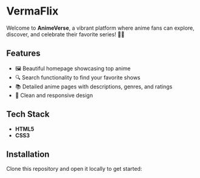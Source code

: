 # VermaFlix  
Welcome to **AnimeVerse**, a vibrant platform where anime fans can explore, discover, and celebrate their favorite series! 🎌✨  

## Features  
- 🖼️ Beautiful homepage showcasing top anime  
- 🔍 Search functionality to find your favorite shows  
- 📚 Detailed anime pages with descriptions, genres, and ratings  
- 🎨 Clean and responsive design   

## Tech Stack  
- **HTML5**  
- **CSS3**    

## Installation  
Clone this repository and open it locally to get started:  

